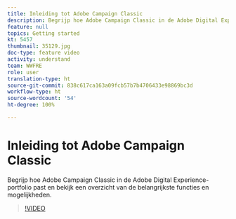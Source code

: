```yaml
---
title: Inleiding tot Adobe Campaign Classic
description: Begrijp hoe Adobe Campaign Classic in de Adobe Digital Experience-portfolio past en bekijk een overzicht van de belangrijkste functies en mogelijkheden.
feature: null
topics: Getting started
kt: 5457
thumbnail: 35129.jpg
doc-type: feature video
activity: understand
team: WWFRE
role: user
translation-type: ht
source-git-commit: 838c617ca163a09fcb57b7b4706433e98869bc3d
workflow-type: ht
source-wordcount: '54'
ht-degree: 100%

---
```



# Inleiding tot Adobe Campaign Classic

Begrijp hoe Adobe Campaign Classic in de Adobe Digital Experience-portfolio past en bekijk een overzicht van de belangrijkste functies en mogelijkheden.

>[!VIDEO](https://video.tv.adobe.com/v/35129?quality=12&captions=dut)
